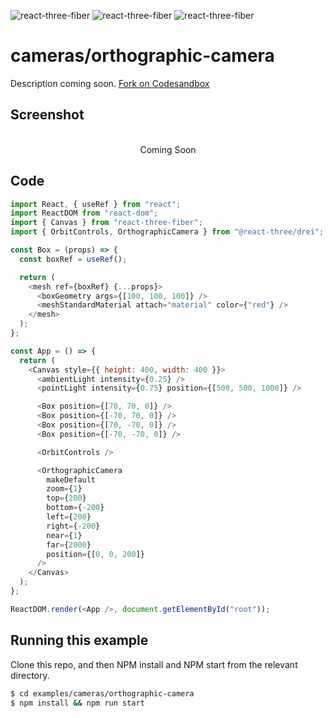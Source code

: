 ![react-three-fiber](https://img.shields.io/badge/dynamic/json?url=https://raw.githubusercontent.com/onion2k/r3f-by-example/develop/examples/cameras/orthographic-camera/package.json&label=react-three-fiber&query=$.dependencies['react-three-fiber']&color=green) ![react-three-fiber](https://img.shields.io/badge/dynamic/json?url=https://raw.githubusercontent.com/onion2k/r3f-by-example/develop/examples/cameras/orthographic-camera/package.json&label=three&query=$.dependencies['three']&color=green) ![react-three-fiber](https://img.shields.io/badge/dynamic/json?url=https://raw.githubusercontent.com/onion2k/r3f-by-example/develop/examples/cameras/orthographic-camera/package.json&label=@react-three/drei&query=$.dependencies['@react-three/drei']&color=green)

# cameras/orthographic-camera

Description coming soon. [Fork on Codesandbox](https://githubbox.com/onion2k/r3f-by-example/tree/develop/examples/cameras/orthographic-camera)

## Screenshot
<div align="center">
  <br>
    Coming Soon
  <br>
</div>

## Code
```js
import React, { useRef } from "react";
import ReactDOM from "react-dom";
import { Canvas } from "react-three-fiber";
import { OrbitControls, OrthographicCamera } from "@react-three/drei";

const Box = (props) => {
  const boxRef = useRef();

  return (
    <mesh ref={boxRef} {...props}>
      <boxGeometry args={[100, 100, 100]} />
      <meshStandardMaterial attach="material" color={"red"} />
    </mesh>
  );
};

const App = () => {
  return (
    <Canvas style={{ height: 400, width: 400 }}>
      <ambientLight intensity={0.25} />
      <pointLight intensity={0.75} position={[500, 500, 1000]} />

      <Box position={[70, 70, 0]} />
      <Box position={[-70, 70, 0]} />
      <Box position={[70, -70, 0]} />
      <Box position={[-70, -70, 0]} />

      <OrbitControls />

      <OrthographicCamera
        makeDefault
        zoom={1}
        top={200}
        bottom={-200}
        left={200}
        right={-200}
        near={1}
        far={2000}
        position={[0, 0, 200]}
      />
    </Canvas>
  );
};

ReactDOM.render(<App />, document.getElementById("root"));

```

## Running this example

Clone this repo, and then NPM install and NPM start from the relevant directory.

```bash
$ cd examples/cameras/orthographic-camera
$ npm install && npm run start
```